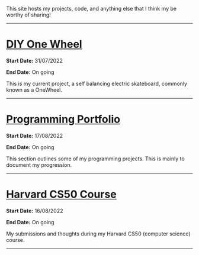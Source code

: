 This site hosts my projects, code, and anything else that I think my be worthy of sharing!

---

# [DIY One Wheel](./DIY_One_Wheel/SBS.md)

**Start Date:** 31/07/2022

**End Date:** On going

This is my current project, a self balancing electric skateboard, commonly known as a OneWheel. 

---

# [Programming Portfolio](./Programming_Portfolio/index.md)

**Start Date:** 17/08/2022

**End Date:** On going

This section outlines some of my programming projects. This is mainly to document my progression. 

---

# [Harvard CS50 Course](./Havard_CS50_Course/index.md)

**Start Date:** 16/08/2022

**End Date:** On going

My submissions and thoughts during my Harvard CS50 (computer science) course.

---

